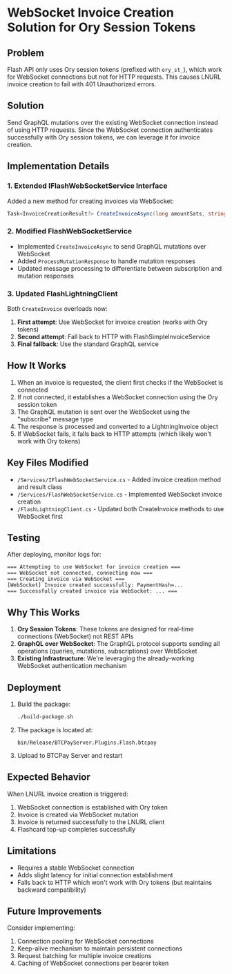 # WebSocket Invoice Creation Solution for Ory Session Tokens

## Problem
Flash API only uses Ory session tokens (prefixed with `ory_st_`), which work for WebSocket connections but not for HTTP requests. This causes LNURL invoice creation to fail with 401 Unauthorized errors.

## Solution
Send GraphQL mutations over the existing WebSocket connection instead of using HTTP requests. Since the WebSocket connection authenticates successfully with Ory session tokens, we can leverage it for invoice creation.

## Implementation Details

### 1. Extended IFlashWebSocketService Interface
Added a new method for creating invoices via WebSocket:
```csharp
Task<InvoiceCreationResult?> CreateInvoiceAsync(long amountSats, string description, CancellationToken cancellation = default);
```

### 2. Modified FlashWebSocketService
- Implemented `CreateInvoiceAsync` to send GraphQL mutations over WebSocket
- Added `ProcessMutationResponse` to handle mutation responses
- Updated message processing to differentiate between subscription and mutation responses

### 3. Updated FlashLightningClient
Both `CreateInvoice` overloads now:
1. **First attempt**: Use WebSocket for invoice creation (works with Ory tokens)
2. **Second attempt**: Fall back to HTTP with FlashSimpleInvoiceService
3. **Final fallback**: Use the standard GraphQL service

## How It Works

1. When an invoice is requested, the client first checks if the WebSocket is connected
2. If not connected, it establishes a WebSocket connection using the Ory session token
3. The GraphQL mutation is sent over the WebSocket using the "subscribe" message type
4. The response is processed and converted to a LightningInvoice object
5. If WebSocket fails, it falls back to HTTP attempts (which likely won't work with Ory tokens)

## Key Files Modified

- `/Services/IFlashWebSocketService.cs` - Added invoice creation method and result class
- `/Services/FlashWebSocketService.cs` - Implemented WebSocket invoice creation
- `/FlashLightningClient.cs` - Updated both CreateInvoice methods to use WebSocket first

## Testing

After deploying, monitor logs for:
```
=== Attempting to use WebSocket for invoice creation ===
=== WebSocket not connected, connecting now ===
=== Creating invoice via WebSocket ===
[WebSocket] Invoice created successfully: PaymentHash=...
=== Successfully created invoice via WebSocket: ... ===
```

## Why This Works

1. **Ory Session Tokens**: These tokens are designed for real-time connections (WebSocket) not REST APIs
2. **GraphQL over WebSocket**: The GraphQL protocol supports sending all operations (queries, mutations, subscriptions) over WebSocket
3. **Existing Infrastructure**: We're leveraging the already-working WebSocket authentication mechanism

## Deployment

1. Build the package:
   ```bash
   ./build-package.sh
   ```

2. The package is located at:
   ```
   bin/Release/BTCPayServer.Plugins.Flash.btcpay
   ```

3. Upload to BTCPay Server and restart

## Expected Behavior

When LNURL invoice creation is triggered:
1. WebSocket connection is established with Ory token
2. Invoice is created via WebSocket mutation
3. Invoice is returned successfully to the LNURL client
4. Flashcard top-up completes successfully

## Limitations

- Requires a stable WebSocket connection
- Adds slight latency for initial connection establishment
- Falls back to HTTP which won't work with Ory tokens (but maintains backward compatibility)

## Future Improvements

Consider implementing:
1. Connection pooling for WebSocket connections
2. Keep-alive mechanism to maintain persistent connections
3. Request batching for multiple invoice creations
4. Caching of WebSocket connections per bearer token